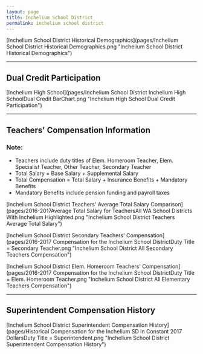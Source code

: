 ```yaml
---
layout: page
title: Inchelium School District
permalink: inchelium school district
---
```



[Inchelium School District Historical Demographics](pages/Inchelium School District Historical Demographics.png "Inchelium School District Historical Demographics")

___

## Dual Credit Participation

[Inchelium High School](pages/Inchelium School District Inchelium High SchoolDual Credit BarChart.png "Inchelium High School Dual Credit Participation")


___

## Teachers' Compensation Information
### Note:
- Teachers include duty titles of Elem. Homeroom Teacher, Elem. Specialist Teacher, Other Teacher, Secondary Teacher
- Total Salary = Base Salary + Supplemental Salary
- Total Compensation = Total Salary + Insurance Benefits + Mandatory Benefits
- Mandatory Benefits include pension funding and payroll taxes

[Inchelium School District Teachers' Average Total Salary Comparison](pages/2016-2017Average Total Salary for TeachersAll WA School Districts With Inchelium Highlighted.png "Inchelium School District Teachers Average Total Salary")

[Inchelium School District Secondary Teachers' Compensation](pages/2016-2017 Compensation for the Inchelium School DistrictDuty Title = Secondary Teacher.png "Inchelium School District All Secondary Teachers Compensation")

[Inchelium School District Elem. Homeroom Teachers' Compensation](pages/2016-2017 Compensation for the Inchelium School DistrictDuty Title = Elem. Homeroom Teacher.png "Inchelium School District All Elementary Teachers Compensation")


___

## Superintendent Compensation History

[Inchelium School District Superintendent Compensation History](pages/Historical Compensation for the Inchelium SD in Constant 2017 DollarsDuty Title = Superintendent.png "Inchelium School District Superintendent Compensation History")

